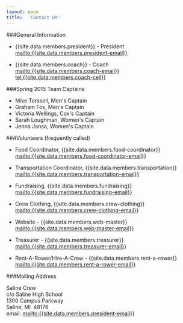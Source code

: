 ```yaml
---
layout: page
title:  'Contact Us'
---
```

###General Information

  - {{site.data.members.president}} - President  
    <mailto:{{site.data.members.president-email}}>
    
  - {{site.data.members.coach}} - Coach  
    <mailto:{{site.data.members.coach-email}}>   
    <tel:{{site.data.members.coach-cell}}>

###Spring 2015 Team Captains

  - Mike Torssell, Men's Captain
  - Graham Fox, Men's Captain
  - Victoria Wellings, Cox's Captain  
  - Sarah Loughman, Women's Captain
  - Jenna Jansa, Women's Captain


###Volunteers (frequently called)

  - Food Coordinator, {{site.data.members.food-coordinator}}  
    <mailto:{{site.data.members.food-coordinator-email}}>
     
  - Transportation Coordinator, {{site.data.members.transportation}}  
    <mailto:{{site.data.members.transportation-email}}>
     
  - Fundraising, {{site.data.members.fundraising}}   
    <mailto:{{site.data.members.fundraising-email}}>
    
  - Crew Clothing, {{site.data.members.crew-clothing}}  
    <mailto:{{site.data.members.crew-clothing-email}}>
    
  - Website - {{site.data.members.web-master}}  
    <mailto:{{site.data.members.web-master-email}}>
    
  - Treasurer - {{site.data.members.treasurer}}  
    <mailto:{{site.data.members.treasurer-email}}>
    
  - Rent-A-Rower/Hire-A-Crew - {{site.data.members.rent-a-rower}}  
    <mailto:{{site.data.members.rent-a-rower-email}}>


###Mailing Address

Saline Crew  
c/o Saline High School  
1300 Campus Parkway   
Saline, MI  48176  
email: <mailto:{{site.data.members.president-email}}>
